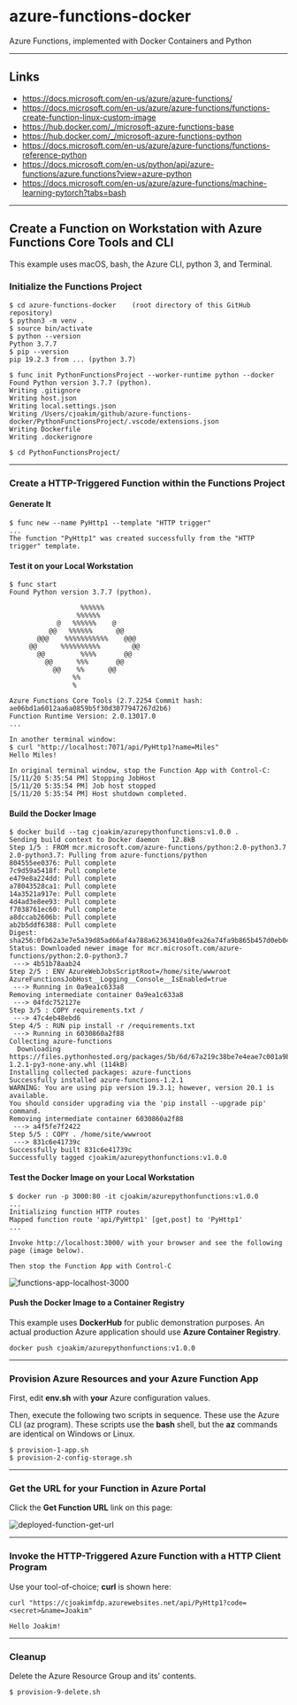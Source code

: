 # azure-functions-docker

Azure Functions, implemented with Docker Containers and Python

---

## Links

- https://docs.microsoft.com/en-us/azure/azure-functions/
- https://docs.microsoft.com/en-us/azure/azure-functions/functions-create-function-linux-custom-image
- https://hub.docker.com/_/microsoft-azure-functions-base
- https://hub.docker.com/_/microsoft-azure-functions-python
- https://docs.microsoft.com/en-us/azure/azure-functions/functions-reference-python
- https://docs.microsoft.com/en-us/python/api/azure-functions/azure.functions?view=azure-python
- https://docs.microsoft.com/en-us/azure/azure-functions/machine-learning-pytorch?tabs=bash

---

## Create a Function on Workstation with Azure Functions Core Tools and CLI

This example uses macOS, bash, the Azure CLI, python 3, and Terminal.

### Initialize the Functions Project

```
$ cd azure-functions-docker    (root directory of this GitHub repository)
$ python3 -m venv .
$ source bin/activate
$ python --version  
Python 3.7.7
$ pip --version
pip 19.2.3 from ... (python 3.7)

$ func init PythonFunctionsProject --worker-runtime python --docker
Found Python version 3.7.7 (python).
Writing .gitignore
Writing host.json
Writing local.settings.json
Writing /Users/cjoakim/github/azure-functions-docker/PythonFunctionsProject/.vscode/extensions.json
Writing Dockerfile
Writing .dockerignore

$ cd PythonFunctionsProject/
```

---

### Create a HTTP-Triggered Function within the Functions Project

#### Generate It

```
$ func new --name PyHttp1 --template "HTTP trigger"
...
The function "PyHttp1" was created successfully from the "HTTP trigger" template.
```

#### Test it on your Local Workstation

```
$ func start
Found Python version 3.7.7 (python).

                  %%%%%%
                 %%%%%%
            @   %%%%%%    @
          @@   %%%%%%      @@
       @@@    %%%%%%%%%%%    @@@
     @@      %%%%%%%%%%        @@
       @@         %%%%       @@
         @@      %%%       @@
           @@    %%      @@
                %%
                %

Azure Functions Core Tools (2.7.2254 Commit hash: ae06bd1a6012aa6a0859b5f30d3077947267d2b6)
Function Runtime Version: 2.0.13017.0
...

In another terminal window:
$ curl "http://localhost:7071/api/PyHttp1?name=Miles"
Hello Miles!

In original terminal window, stop the Function App with Control-C:
[5/11/20 5:35:54 PM] Stopping JobHost
[5/11/20 5:35:54 PM] Job host stopped
[5/11/20 5:35:54 PM] Host shutdown completed.
```

#### Build the Docker Image

```
$ docker build --tag cjoakim/azurepythonfunctions:v1.0.0 .
Sending build context to Docker daemon   12.8kB
Step 1/5 : FROM mcr.microsoft.com/azure-functions/python:2.0-python3.7
2.0-python3.7: Pulling from azure-functions/python
804555ee0376: Pull complete
7c9d59a5418f: Pull complete
e479e8a224dd: Pull complete
a78043528ca1: Pull complete
14a3521a917e: Pull complete
4d4ad3e8ee93: Pull complete
f7038761ec60: Pull complete
a8dccab2606b: Pull complete
ab2b5ddf6388: Pull complete
Digest: sha256:0fb62a3e7e5a39d85ad66af4a788a62363410a0fea26a74fa9b865b457d0eb04
Status: Downloaded newer image for mcr.microsoft.com/azure-functions/python:2.0-python3.7
 ---> 4b51b78aab24
Step 2/5 : ENV AzureWebJobsScriptRoot=/home/site/wwwroot     AzureFunctionsJobHost__Logging__Console__IsEnabled=true
 ---> Running in 0a9ea1c633a8
Removing intermediate container 0a9ea1c633a8
 ---> 04fdc752127e
Step 3/5 : COPY requirements.txt /
 ---> 47c4eb48ebd6
Step 4/5 : RUN pip install -r /requirements.txt
 ---> Running in 6030860a2f88
Collecting azure-functions
  Downloading https://files.pythonhosted.org/packages/5b/6d/67a219c38be7e4eae7c001a9bf83ab059dcf497644ccc6c5f696ea4155fa/azure_functions-1.2.1-py3-none-any.whl (114kB)
Installing collected packages: azure-functions
Successfully installed azure-functions-1.2.1
WARNING: You are using pip version 19.3.1; however, version 20.1 is available.
You should consider upgrading via the 'pip install --upgrade pip' command.
Removing intermediate container 6030860a2f88
 ---> a4f5fe7f2422
Step 5/5 : COPY . /home/site/wwwroot
 ---> 831c6e41739c
Successfully built 831c6e41739c
Successfully tagged cjoakim/azurepythonfunctions:v1.0.0
```

#### Test the Docker Image on your Local Workstation

```
$ docker run -p 3000:80 -it cjoakim/azurepythonfunctions:v1.0.0
...
Initializing function HTTP routes
Mapped function route 'api/PyHttp1' [get,post] to 'PyHttp1'
...

Invoke http://localhost:3000/ with your browser and see the following page (image below).

Then stop the Function App with Control-C
```

![functions-app-localhost-3000](img/functions-app-localhost-3000.png)

#### Push the Docker Image to a Container Registry

This example uses **DockerHub** for public demonstration purposes.
An actual production Azure application should use **Azure Container Registry**.

```
docker push cjoakim/azurepythonfunctions:v1.0.0
```

---

### Provision Azure Resources and your Azure Function App

First, edit **env.sh** with **your** Azure configuration values.

Then, execute the following two scripts in sequence.  These use the Azure CLI (az program).
These scripts use the **bash** shell, but the **az** commands are identical on Windows or Linux.

```
$ provision-1-app.sh
$ provision-2-config-storage.sh
```

---

### Get the URL for your Function in Azure Portal

Click the **Get Function URL** link on this page:

![deployed-function-get-url](img/deployed-function-get-url.png)

---

### Invoke the HTTP-Triggered Azure Function with a HTTP Client Program

Use your tool-of-choice; **curl** is shown here:

```
curl "https://cjoakimfdp.azurewebsites.net/api/PyHttp1?code=<secret>&name=Joakim"

Hello Joakim!
```

---

### Cleanup

Delete the Azure Resource Group and its' contents.
```
$ provision-9-delete.sh
```
